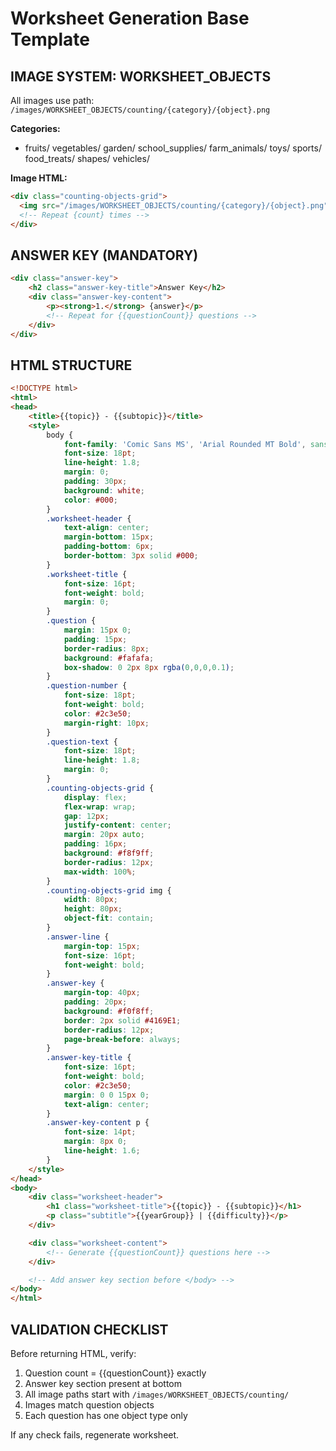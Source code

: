 # Worksheet Generation Base Template

## IMAGE SYSTEM: WORKSHEET_OBJECTS

All images use path: `/images/WORKSHEET_OBJECTS/counting/{category}/{object}.png`

**Categories:**
- fruits/ vegetables/ garden/ school_supplies/ farm_animals/ toys/ sports/ food_treats/ shapes/ vehicles/

**Image HTML:**
```html
<div class="counting-objects-grid">
  <img src="/images/WORKSHEET_OBJECTS/counting/{category}/{object}.png" width="80" height="80" alt="{Object}" />
  <!-- Repeat {count} times -->
</div>
```

## ANSWER KEY (MANDATORY)

```html
<div class="answer-key">
    <h2 class="answer-key-title">Answer Key</h2>
    <div class="answer-key-content">
        <p><strong>1.</strong> {answer}</p>
        <!-- Repeat for {{questionCount}} questions -->
    </div>
</div>
```

## HTML STRUCTURE

```html
<!DOCTYPE html>
<html>
<head>
    <title>{{topic}} - {{subtopic}}</title>
    <style>
        body {
            font-family: 'Comic Sans MS', 'Arial Rounded MT Bold', sans-serif;
            font-size: 18pt;
            line-height: 1.8;
            margin: 0;
            padding: 30px;
            background: white;
            color: #000;
        }
        .worksheet-header {
            text-align: center;
            margin-bottom: 15px;
            padding-bottom: 6px;
            border-bottom: 3px solid #000;
        }
        .worksheet-title {
            font-size: 16pt;
            font-weight: bold;
            margin: 0;
        }
        .question {
            margin: 15px 0;
            padding: 15px;
            border-radius: 8px;
            background: #fafafa;
            box-shadow: 0 2px 8px rgba(0,0,0,0.1);
        }
        .question-number {
            font-size: 18pt;
            font-weight: bold;
            color: #2c3e50;
            margin-right: 10px;
        }
        .question-text {
            font-size: 18pt;
            line-height: 1.8;
            margin: 0;
        }
        .counting-objects-grid {
            display: flex;
            flex-wrap: wrap;
            gap: 12px;
            justify-content: center;
            margin: 20px auto;
            padding: 16px;
            background: #f8f9ff;
            border-radius: 12px;
            max-width: 100%;
        }
        .counting-objects-grid img {
            width: 80px;
            height: 80px;
            object-fit: contain;
        }
        .answer-line {
            margin-top: 15px;
            font-size: 16pt;
            font-weight: bold;
        }
        .answer-key {
            margin-top: 40px;
            padding: 20px;
            background: #f0f8ff;
            border: 2px solid #4169E1;
            border-radius: 12px;
            page-break-before: always;
        }
        .answer-key-title {
            font-size: 16pt;
            font-weight: bold;
            color: #2c3e50;
            margin: 0 0 15px 0;
            text-align: center;
        }
        .answer-key-content p {
            font-size: 14pt;
            margin: 8px 0;
            line-height: 1.6;
        }
    </style>
</head>
<body>
    <div class="worksheet-header">
        <h1 class="worksheet-title">{{topic}} - {{subtopic}}</h1>
        <p class="subtitle">{{yearGroup}} | {{difficulty}}</p>
    </div>

    <div class="worksheet-content">
        <!-- Generate {{questionCount}} questions here -->
    </div>

    <!-- Add answer key section before </body> -->
</body>
</html>
```

## VALIDATION CHECKLIST

Before returning HTML, verify:
1. Question count = {{questionCount}} exactly
2. Answer key section present at bottom
3. All image paths start with `/images/WORKSHEET_OBJECTS/counting/`
4. Images match question objects
5. Each question has one object type only

If any check fails, regenerate worksheet.
